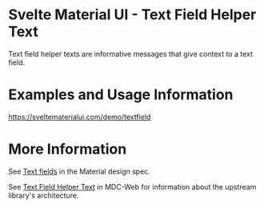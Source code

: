 # Svelte Material UI - Text Field Helper Text

Text field helper texts are informative messages that give context to a text field.

# Examples and Usage Information

https://sveltematerialui.com/demo/textfield

# More Information

See [Text fields](https://material.io/components/text-fields) in the Material design spec.

See [Text Field Helper Text](https://github.com/material-components/material-components-web/tree/v11.0.0/packages/mdc-textfield/helper-text) in MDC-Web for information about the upstream library's architecture.

